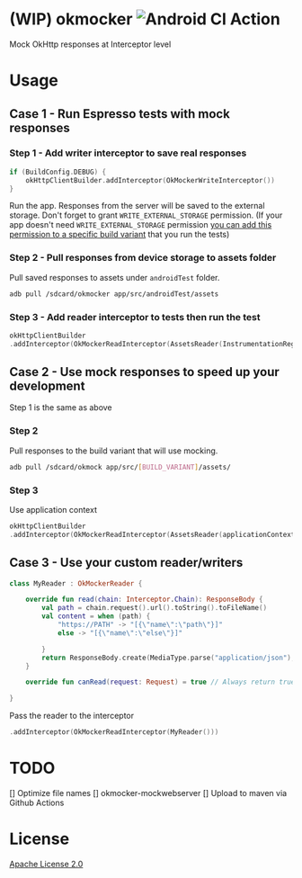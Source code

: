 # (WIP) okmocker ![Android CI Action](https://github.com/faruktoptas/okmocker/workflows/Android%20CI/badge.svg)

Mock OkHttp responses at Interceptor level

# Usage

## Case 1 - Run Espresso tests with mock responses
### Step 1 - Add writer interceptor to save real responses
```kotlin
if (BuildConfig.DEBUG) {
    okHttpClientBuilder.addInterceptor(OkMockerWriteInterceptor())
}
```
Run the app. Responses from the server will be saved to the external storage. Don't forget to grant `WRITE_EXTERNAL_STORAGE` permission. (If your app doesn't need `WRITE_EXTERNAL_STORAGE` permission [you can add this permission to a specific build variant](https://medium.com/android-bits/implement-build-variant-specific-permissions-a330540871b0) that you run the tests)

### Step 2 - Pull responses from device storage to assets folder
Pull saved responses to assets under `androidTest` folder.
```bash
adb pull /sdcard/okmocker app/src/androidTest/assets
```

### Step 3 - Add reader interceptor to tests then run the test
```kotlin
okHttpClientBuilder
.addInterceptor(OkMockerReadInterceptor(AssetsReader(InstrumentationRegistry.getContext().assets)))
```

## Case 2 - Use mock responses to speed up your development
Step 1 is the same as above
 
### Step 2 
Pull responses to the build variant that will use mocking.
```bash
adb pull /sdcard/okmock app/src/[BUILD_VARIANT]/assets/
````
### Step 3
Use application context
```kotlin
okHttpClientBuilder
.addInterceptor(OkMockerReadInterceptor(AssetsReader(applicationContext.assets)))
```

## Case 3 - Use your custom reader/writers
```kotlin
class MyReader : OkMockerReader {

    override fun read(chain: Interceptor.Chain): ResponseBody {
        val path = chain.request().url().toString().toFileName()
        val content = when (path) {
            "https://PATH" -> "[{\"name\":\"path\"}]"
            else -> "[{\"name\":\"else\"}]"

        }
        return ResponseBody.create(MediaType.parse("application/json"), content)
    }

    override fun canRead(request: Request) = true // Always return true

}
```

Pass the reader to the interceptor

```kotlin
.addInterceptor(OkMockerReadInterceptor(MyReader()))
```

# TODO
[] Optimize file names
[] okmocker-mockwebserver
[] Upload to maven via Github Actions

# License
[Apache License 2.0](https://github.com/faruktoptas/okmocker/blob/master/LICENSE)
